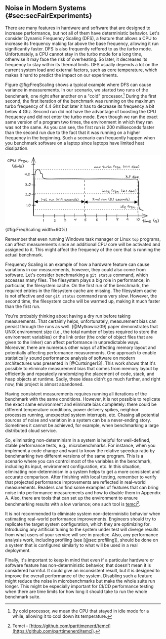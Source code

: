 ## Noise in Modern Systems {#sec:secFairExperiments}

There are many features in hardware and software that are designed to increase performance, but not all of them have deterministic behavior. Let's consider Dynamic Frequency Scaling (DFS), a feature that allows a CPU to increase its frequency making far above the base frequency, allowing it run significantly faster. DFS is also frequently reffered to as the *turbo* mode. Unfortunately, a CPU cannot stay in the turbo mode for a long time, otherwise it may face the risk of overheating. So later, it decreases its frequency to stay within its thermal limits. DFS usually depends a lot on the current system load and external factors, such as core temperature, which makes it hard to predict the impact on our experiments.

Figure @fig:FreqScaling shows a typical example where DFS can cause variance in measurements. In our scenario, we started two runs of the benchmark, one right after another on a "cold" processor.[^1] During the first second, the first iteration of the benchmark was running on the maximum turbo frequency of 4.4 Ghz but later it has to decrease its frequency a bit below 4 Ghz. Second run did not have the advantage of boosting the CPU frequency and did not enter the turbo mode. Even though we ran the exact same version of a program two times, the environment in which they ran was not the same. As you can see, the first run is 200 milliseconds faster than the second run due to the fact that it was running on a higher frequency in the beginning. Such a scenario can frequently happen when you benchmark software on a laptop since laptops have limited heat dissipation.

![Variance in performance caused by dynamic frequency scaling: the first run is 200 milliseconds faster than the second.](../../img/measurements/FreqScaling.jpg){#fig:FreqScaling width=90%}

Remember that even running Windows task manager or Linux `top` programs, can affect measurements since an additional CPU core will be activated and assigned to it. This might affect the frequency of the core that is running the actual benchmark.

Frequency Scaling is an example of how a hardware feature can cause variations in our measurements, however, they could also come from software. Let's consider benchmarking a `git status` command, which accesses many files. The filesystem plays a big role in performance; in particular, the filesystem cache. On the first run of the benchmark, the required entries in the filesystem cache are missing. The filesystem cache is not effective and our `git status` command runs very slow. However, the second time, the filesystem cache will be warmed up, making it much faster than the first run.

You're probably thinking about having a dry run before taking measurements. That certainly helps, unfortunately, measurement bias can persist through the runs as well. [@Mytkowicz09] paper demonstrates that UNIX environment size (i.e., the total number of bytes required to store the environment variables) or the link order (the order of object files that are given to the linker) can affect performance in unpredictable ways. Moreover, there are numerous other ways of affecting memory layout and potentially affecting performance measurements. One approach to enable statistically sound performance analysis of software on modern architectures was presented in [@Curtsinger13]. This work shows that it's possible to eliminate measurement bias that comes from memory layout by efficiently and repeatedly randomizing the placement of code, stack, and heap objects at runtime. Sadly, these ideas didn't go much further, and right now, this project is almost abandoned.

Having consistent measurements requires running all iterations of the benchmark with the same conditions. However, it is not possible to replicate the exact same environment and eliminate bias completely: there could be different temperature conditions, power delivery spikes, neighbor processes running, unexpected system interrupts, etc. Chasing all potential sources of noise and variation in a system can be a never-ending story. Sometimes it cannot be achieved, for example, when benchmarking a large distributed cloud service.

So, eliminating non-determinism in a system is helpful for well-defined, stable performance tests, e.g., microbenchmarks. For instance, when you implement a code change and want to know the relative speedup ratio by benchmarking two different versions of the same program. This is a scenario where you can control most of the variables in the benchmark, including its input, environment configuration, etc. In this situation, eliminating non-determinism in a system helps to get a more consistent and accurate comparison. After finishing with local testing, remember to verify that projected performance improvements are reflected in real-world measurements. Readers can find some examples of features that can bring noise into performance measurements and how to disable them in Appendix A. Also, there are tools that can set up the environment to ensure benchmarking results with a low variance; one such tool is [temci](https://github.com/parttimenerd/temci)[^14].

It is not recommended to eliminate system non-deterministic behavior when estimating real-world performance improvements. Engineers should try to replicate the target system configuration, which they are optimizing for. Introducing any artificial tuning to the system under test will diverge results from what users of your service will see in practice. Also, any performance analysis work, including profiling (see [@sec:profiling]), should be done on a system that is configured similarly to what will be used in a real deployment.

Finally, it's important to keep in mind that even if a particular hardware or software feature has non-deterministic behavior, that doesn't mean it is considered harmful. It could give an inconsistent result, but it is designed to improve the overall performance of the system. Disabling such a feature might reduce the noise in microbenchmarks but make the whole suite run longer. This might be especially important for CI/CD performance testing when there are time limits for how long it should take to run the whole benchmark suite.

[^1]: By cold processor, we mean the CPU that stayed in idle mode for a while, allowing it to cool down its temperature. 
[^14]: Temci - [https://github.com/parttimenerd/temci](https://github.com/parttimenerd/temci).
